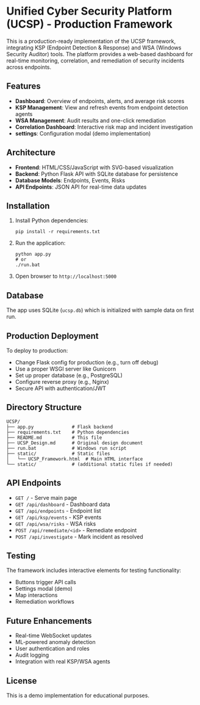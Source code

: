 # Unified Cyber Security Platform (UCSP) - Production Framework

This is a production-ready implementation of the UCSP framework, integrating KSP (Endpoint Detection & Response) and WSA (Windows Security Auditor) tools. The platform provides a web-based dashboard for real-time monitoring, correlation, and remediation of security incidents across endpoints.

## Features

- **Dashboard**: Overview of endpoints, alerts, and average risk scores
- **KSP Management**: View and refresh events from endpoint detection agents
- **WSA Management**: Audit results and one-click remediation
- **Correlation Dashboard**: Interactive risk map and incident investigation
- **settings**: Configuration modal (demo implementation)

## Architecture

- **Frontend**: HTML/CSS/JavaScript with SVG-based visualization
- **Backend**: Python Flask API with SQLite database for persistence
- **Database Models**: Endpoints, Events, Risks
- **API Endpoints**: JSON API for real-time data updates

## Installation

1. Install Python dependencies:
   ```
   pip install -r requirements.txt
   ```

2. Run the application:
   ```
   python app.py
   # or
   ./run.bat
   ```

3. Open browser to `http://localhost:5000`

## Database

The app uses SQLite (`ucsp.db`) which is initialized with sample data on first run.

## Production Deployment

To deploy to production:
- Change Flask config for production (e.g., turn off debug)
- Use a proper WSGI server like Gunicorn
- Set up proper database (e.g., PostgreSQL)
- Configure reverse proxy (e.g., Nginx)
- Secure API with authentication/JWT

## Directory Structure

```
UCSP/
├── app.py              # Flask backend
├── requirements.txt    # Python dependencies
├── README.md           # This file
├── UCSP_Design.md      # Original design document
├── run.bat             # Windows run script
├── static/             # Static files
│   └── UCSP_Framework.html  # Main HTML interface
└── static/             # (additional static files if needed)
```

## API Endpoints

- `GET /` - Serve main page
- `GET /api/dashboard` - Dashboard data
- `GET /api/endpoints` - Endpoint list
- `GET /api/ksp/events` - KSP events
- `GET /api/wsa/risks` - WSA risks
- `POST /api/remediate/<id>` - Remediate endpoint
- `POST /api/investigate` - Mark incident as resolved

## Testing

The framework includes interactive elements for testing functionality:
- Buttons trigger API calls
- Settings modal (demo)
- Map interactions
- Remediation workflows

## Future Enhancements

- Real-time WebSocket updates
- ML-powered anomaly detection
- User authentication and roles
- Audit logging
- Integration with real KSP/WSA agents

## License

This is a demo implementation for educational purposes.

